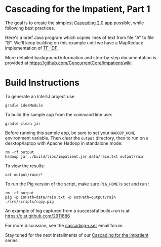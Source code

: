 Cascading for the Impatient, Part 1
===================================
The goal is to create the simplest [Cascading 2.0](http://www.cascading.org/) app possible, while following best practices.

Here's a brief Java program which copies lines of text from file "A" to file "B". We'll keep building on this example until we have a MapReduce implementation of [TF-IDF](http://en.wikipedia.org/wiki/Tf*idf).

More detailed background information and step-by-step documentation is provided at https://github.com/ConcurrentCore/impatient/wiki

Build Instructions
==================
To generate an IntelliJ project use:

    gradle ideaModule

To build the sample app from the command line use:

    gradle clean jar

Before running this sample app, be sure to set your `HADOOP_HOME` environment variable. Then clear the `output` directory, then to run on a desktop/laptop with Apache Hadoop in standalone mode:

    rm -rf output
    hadoop jar ./build/libs/impatient.jar data/rain.txt output/rain

To view the results:

    cat output/rain/*
    
To run the Pig version of the script, make sure `PIG_HOME` is set and run :

    rm -rf output
    pig -p inPath=data/rain.txt -p outPath=output/rain ./src/scripts/copy.pig 

An example of log captured from a successful build+run is at https://gist.github.com/2911686

For more discussion, see the [cascading-user](https://groups.google.com/forum/?fromgroups#!forum/cascading-user) email forum.

Stay tuned for the next installments of our [Cascading for the Impatient](http://www.cascading.org/category/impatient/) series.
